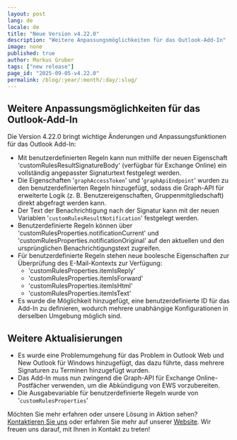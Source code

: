 ```yaml
---
layout: post
lang: de
locale: de
title: "Neue Version v4.22.0"
description: "Weitere Anpassungsmöglichkeiten für das Outlook-Add-In"
image: none
published: true
author: Markus Gruber
tags: ["new release"]
page_id: "2025-09-05-v4.22.0"
permalink: /blog/:year/:month/:day/:slug/
---
```

## Weitere Anpassungsmöglichkeiten für das Outlook-Add-In
Die Version 4.22.0 bringt wichtige Änderungen und Anpassungsfunktionen für das Outlook Add-In:
- Mit benutzerdefinierten Regeln kann nun mithilfe der neuen Eigenschaft 'customRulesResultSignatureBody' (verfügbar für Exchange Online) ein vollständig angepasster Signaturtext festgelegt werden.
- Die Eigenschaften '`graphAccessToken`' und '`graphApiEndpoint`' wurden zu den benutzerdefinierten Regeln hinzugefügt, sodass die Graph-API für erweiterte Logik (z. B. Benutzereigenschaften, Gruppenmitgliedschaft) direkt abgefragt werden kann.
- Der Text der Benachrichtigung nach der Signatur kann mit der neuen Variablen '`customRulesResultNotification`' festgelegt werden.
- Benutzerdefinierte Regeln können über 'customRulesProperties.notificationCurrent' und 'customRulesProperties.notificationOriginal' auf den aktuellen und den ursprünglichen Benachrichtigungstext zugreifen.
- Für benutzerdefinierte Regeln stehen neue boolesche Eigenschaften zur Überprüfung des E-Mail-Kontexts zur Verfügung:
  - 'customRulesProperties.itemIsReply'
  - 'customRulesProperties.itemIsForward'
  - 'customRulesProperties.itemIsHtml'
  - 'customRulesProperties.itemIsText'
- Es wurde die Möglichkeit hinzugefügt, eine benutzerdefinierte ID für das Add-In zu definieren, wodurch mehrere unabhängige Konfigurationen in derselben Umgebung möglich sind.

## Weitere Aktualisierungen
- Es wurde eine Problemumgehung für das Problem in Outlook Web und New Outlook für Windows hinzugefügt, das dazu führte, dass mehrere Signaturen zu Terminen hinzugefügt wurden.
- Das Add-In muss nun zwingend die Graph-API für Exchange Online-Postfächer verwenden, um die Abkündigung von EWS vorzubereiten.
- Die Ausgabevariable für benutzerdefinierte Regeln wurde von '`customRulesProperties`'

Möchten Sie mehr erfahren oder unsere Lösung in Aktion sehen? [Kontaktieren Sie uns](/contact) oder erfahren Sie mehr auf unserer [Website](/). Wir freuen uns darauf, mit Ihnen in Kontakt zu treten!